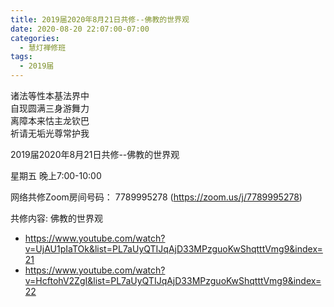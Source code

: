 ```yaml
---
title: 2019届2020年8月21日共修--佛教的世界观
date: 2020-08-20 22:07:00-07:00
categories:
  - 慧灯禅修班
tags:
  - 2019届
---
```

诸法等性本基法界中  
自现圆满三身游舞力  
离障本来怙主龙钦巴  
祈请无垢光尊常护我  

2019届2020年8月21日共修--佛教的世界观

星期五 晚上7:00-10:00  

网络共修Zoom房间号码： 7789995278 (<https://zoom.us/j/7789995278>)

共修内容: 佛教的世界观

  - <https://www.youtube.com/watch?v=UjAU1pIaTOk&list=PL7aUyQTIJqAjD33MPzguoKwShqtttVmg9&index=21>
  - <https://www.youtube.com/watch?v=HcftohV2ZgI&list=PL7aUyQTIJqAjD33MPzguoKwShqtttVmg9&index=22>

